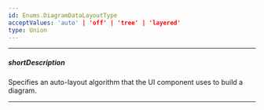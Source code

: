 ```yaml
---
id: Enums.DiagramDataLayoutType
acceptValues: 'auto' | 'off' | 'tree' | 'layered'
type: Union
---
```

---
##### shortDescription
Specifies an auto-layout algorithm that the UI component uses to build a diagram.

---
